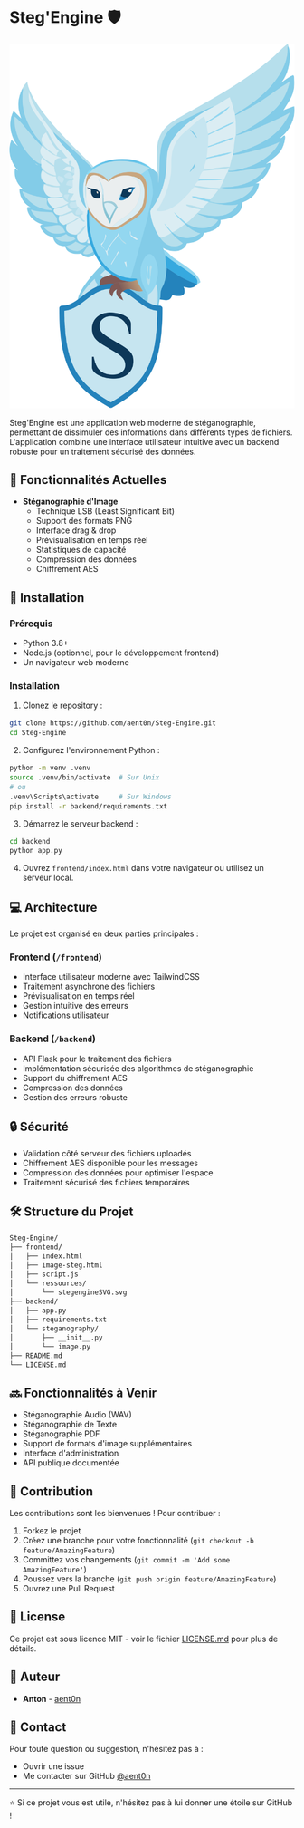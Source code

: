 # Steg'Engine 🛡️

![Steg'Engine Logo](frontend/ressources/stegengineSVG.svg)

Steg'Engine est une application web moderne de stéganographie, permettant de dissimuler des informations dans différents types de fichiers. L'application combine une interface utilisateur intuitive avec un backend robuste pour un traitement sécurisé des données.

## 🌟 Fonctionnalités Actuelles

- **Stéganographie d'Image**
  - Technique LSB (Least Significant Bit)
  - Support des formats PNG
  - Interface drag & drop
  - Prévisualisation en temps réel
  - Statistiques de capacité
  - Compression des données
  - Chiffrement AES
 
## 🚀 Installation

### Prérequis
- Python 3.8+
- Node.js (optionnel, pour le développement frontend)
- Un navigateur web moderne

### Installation

1. Clonez le repository :
```bash
git clone https://github.com/aent0n/Steg-Engine.git
cd Steg-Engine
```

2. Configurez l'environnement Python :
```bash
python -m venv .venv
source .venv/bin/activate  # Sur Unix
# ou
.venv\Scripts\activate     # Sur Windows
pip install -r backend/requirements.txt
```

3. Démarrez le serveur backend :
```bash
cd backend
python app.py
```

4. Ouvrez `frontend/index.html` dans votre navigateur ou utilisez un serveur local.

## 💻 Architecture

Le projet est organisé en deux parties principales :

### Frontend (`/frontend`)
- Interface utilisateur moderne avec TailwindCSS
- Traitement asynchrone des fichiers
- Prévisualisation en temps réel
- Gestion intuitive des erreurs
- Notifications utilisateur

### Backend (`/backend`)
- API Flask pour le traitement des fichiers
- Implémentation sécurisée des algorithmes de stéganographie
- Support du chiffrement AES
- Compression des données
- Gestion des erreurs robuste

## 🔒 Sécurité

- Validation côté serveur des fichiers uploadés
- Chiffrement AES disponible pour les messages
- Compression des données pour optimiser l'espace
- Traitement sécurisé des fichiers temporaires

## 🛠️ Structure du Projet
```
Steg-Engine/
├── frontend/
│   ├── index.html
│   ├── image-steg.html
│   ├── script.js
│   └── ressources/
│       └── stegengineSVG.svg
├── backend/
│   ├── app.py
│   ├── requirements.txt
│   └── steganography/
│       ├── __init__.py
│       └── image.py
├── README.md
└── LICENSE.md
```

## 🔜 Fonctionnalités à Venir

- Stéganographie Audio (WAV)
- Stéganographie de Texte
- Stéganographie PDF
- Support de formats d'image supplémentaires
- Interface d'administration
- API publique documentée

## 👥 Contribution

Les contributions sont les bienvenues ! Pour contribuer :

1. Forkez le projet
2. Créez une branche pour votre fonctionnalité (`git checkout -b feature/AmazingFeature`)
3. Committez vos changements (`git commit -m 'Add some AmazingFeature'`)
4. Poussez vers la branche (`git push origin feature/AmazingFeature`)
5. Ouvrez une Pull Request

## 📝 License

Ce projet est sous licence MIT - voir le fichier [LICENSE.md](LICENSE.md) pour plus de détails.

## 👤 Auteur

- **Anton** - [aent0n](https://github.com/aent0n)

## 📧 Contact

Pour toute question ou suggestion, n'hésitez pas à :
- Ouvrir une issue
- Me contacter sur GitHub [@aent0n](https://github.com/aent0n)

---
⭐ Si ce projet vous est utile, n'hésitez pas à lui donner une étoile sur GitHub !
